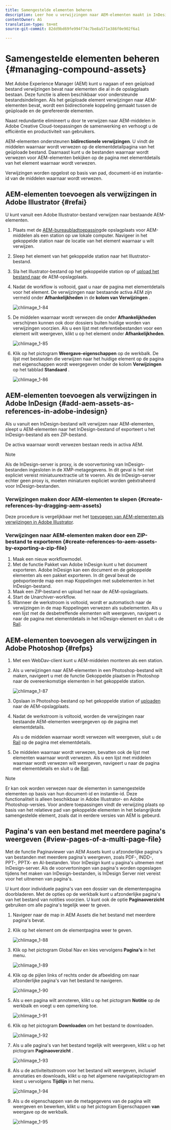 ```yaml
---
title: Samengestelde elementen beheren
description: Leer hoe u verwijzingen naar AEM-elementen maakt in InDesign-, Adobe Illustrator- en Photoshop-bestanden. Leer ook hoe u de functie Paginaviewer gebruikt om afzonderlijke pagina's van bestanden met meerdere pagina's weer te geven, zoals PDF-, INDD-, PPT-, PPTX- en AI-bestanden.
contentOwner: AG
translation-type: tm+mt
source-git-commit: 82dd9bd69fe994f74c7be8a571e386f0e902f6a1

---
```



# Samengestelde elementen beheren {#managing-compound-assets}

Met Adobe Experience Manager (AEM) kunt u nagaan of een geüpload bestand verwijzingen bevat naar elementen die al in de opslagplaats bestaan. Deze functie is alleen beschikbaar voor ondersteunde bestandsindelingen. Als het geüploade element verwijzingen naar AEM-elementen bevat, wordt een bidirectionele koppeling gemaakt tussen de geüploade en de gerefereerde elementen.

Naast redundantie elimineert u door te verwijzen naar AEM-middelen in Adobe Creative Cloud-toepassingen de samenwerking en verhoogt u de efficiëntie en productiviteit van gebruikers.

AEM-elementen ondersteunen **bidirectionele verwijzingen**. U vindt de middelen waarnaar wordt verwezen op de elementdetailpagina van het geüploade bestand. Daarnaast kunt u de bestanden waarnaar wordt verwezen voor AEM-elementen bekijken op de pagina met elementdetails van het element waarnaar wordt verwezen.

Verwijzingen worden opgelost op basis van pad, document-id en instantie-id van de middelen waarnaar wordt verwezen.

## AEM-elementen toevoegen als verwijzingen in Adobe Illustrator {#refai}

U kunt vanuit een Adobe Illustrator-bestand verwijzen naar bestaande AEM-elementen.

1. Plaats met de [AEM-bureaubladtoepassing](https://docs.adobe.com/content/help/en/experience-manager-desktop-app/using/using.html)de opslagplaats voor AEM-middelen als een station op uw lokale computer. Navigeer in het gekoppelde station naar de locatie van het element waarnaar u wilt verwijzen.
1. Sleep het element van het gekoppelde station naar het Illustrator-bestand.
1. Sla het Illustrator-bestand op het gekoppelde station op of [upload het bestand naar](/help/assets/manage-digital-assets.md#uploading-assets) de AEM-opslagplaats.
1. Nadat de workflow is voltooid, gaat u naar de pagina met elementdetails voor het element. De verwijzingen naar bestaande activa AEM zijn vermeld onder **Afhankelijkheden** in de **kolom van Verwijzingen** .

   ![chlimage_1-84](assets/chlimage_1-84.png)

1. De middelen waarnaar wordt verwezen die onder **Afhankelijkheden** verschijnen kunnen ook door dossiers buiten huidige worden van verwijzingen voorzien. Als u een lijst met referentiebestanden voor een element wilt weergeven, klikt u op het element onder **Afhankelijkheden**.

   ![chlimage_1-85](assets/chlimage_1-85.png)

1. Klik op het pictogram **Weergave-eigenschappen** op de werkbalk. De lijst met bestanden die verwijzen naar het huidige element op de pagina met eigenschappen wordt weergegeven onder de kolom **Verwijzingen** op het tabblad **Standaard** .

   ![chlimage_1-86](assets/chlimage_1-86.png)

## AEM-elementen toevoegen als verwijzingen in Adobe InDesign {#add-aem-assets-as-references-in-adobe-indesign}

Als u vanuit een InDesign-bestand wilt verwijzen naar AEM-elementen, sleept u AEM-elementen naar het InDesign-bestand of exporteert u het InDesign-bestand als een ZIP-bestand.

De activa waarnaar wordt verwezen bestaan reeds in activa AEM. <!-- You can extract subassets by [configuring InDesign server](/help/assets/indesign.md). Embedded assets in an InDesign file are extracted as subassets. -->

>[!NOTE]
>
>Als de InDesign-server is proxy, is de voorvertoning van InDesign-bestanden ingesloten in de XMP-metagegevens. In dit geval is het niet expliciet vereist miniatuurextractie uit te voeren. Als de InDesign-server echter geen proxy is, moeten miniaturen expliciet worden geëxtraheerd voor InDesign-bestanden.

### Verwijzingen maken door AEM-elementen te slepen {#create-references-by-dragging-aem-assets}

Deze procedure is vergelijkbaar met het [toevoegen van AEM-elementen als verwijzingen in Adobe Illustrator](#refai).

### Verwijzingen naar AEM-elementen maken door een ZIP-bestand te exporteren {#create-references-to-aem-assets-by-exporting-a-zip-file}

1. Maak een nieuw workflowmodel.
1. Met de functie Pakket van Adobe InDesign kunt u het document exporteren.
Adobe InDesign kan een document en de gekoppelde elementen als een pakket exporteren. In dit geval bevat de geëxporteerde map een map Koppelingen met subelementen in het InDesign-bestand.
1. Maak een ZIP-bestand en upload het naar de AEM-opslagplaats.
1. Start de Unarchiver-workflow.
1. Wanneer de werkstroom is voltooid, wordt er automatisch naar de verwijzingen in de map Koppelingen verwezen als subelementen. Als u een lijst met de desbetreffende elementen wilt weergeven, navigeert u naar de pagina met elementdetails in het InDesign-element en sluit u de [Rail](/help/sites-cloud/authoring/getting-started/basic-handling.md#rail-selector).

## AEM-elementen toevoegen als verwijzingen in Adobe Photoshop {#refps}

1. Met een WebDav-client kunt u AEM-middelen monteren als een station.
1. Als u verwijzingen naar AEM-elementen in een Photoshop-bestand wilt maken, navigeert u met de functie Gekoppelde plaatsen in Photoshop naar de overeenkomstige elementen in het gekoppelde station.

   ![chlimage_1-87](assets/chlimage_1-87.png)

1. Opslaan in Photoshop-bestand op het gekoppelde station of [uploaden](/help/assets/manage-digital-assets.md#uploading-assets) naar de AEM-opslagplaats.
1. Nadat de werkstroom is voltooid, worden de verwijzingen naar bestaande AEM-elementen weergegeven op de pagina met elementdetails.

   Als u de middelen waarnaar wordt verwezen wilt weergeven, sluit u de [Rail](/help/sites-cloud/authoring/getting-started/basic-handling.md#rail-selector) op de pagina met elementdetails.

1. De middelen waarnaar wordt verwezen, bevatten ook de lijst met elementen waarnaar wordt verwezen. Als u een lijst met middelen waarnaar wordt verwezen wilt weergeven, navigeert u naar de pagina met elementdetails en sluit u de [Rail](/help/sites-cloud/authoring/getting-started/basic-handling.md#rail-selector).

>[!NOTE]
>
>Er kan ook worden verwezen naar de elementen in samengestelde elementen op basis van hun document-id en instantie-id. Deze functionaliteit is alleen beschikbaar in Adobe Illustrator- en Adobe Photoshop-versies. Voor andere toepassingen vindt de verwijzing plaats op basis van het relatieve pad van gekoppelde elementen in het belangrijkste samengestelde element, zoals dat in eerdere versies van AEM is gebeurd.

## Pagina&#39;s van een bestand met meerdere pagina&#39;s weergeven {#view-pages-of-a-multi-page-file}

Met de functie Paginaviewer van AEM Assets kunt u afzonderlijke pagina&#39;s van bestanden met meerdere pagina&#39;s weergeven, zoals PDF-, INDD-, PPT-, PPTX- en AI-bestanden. Voor InDesign kunt u pagina&#39;s uitnemen met InDesign-server. Als de voorvertoningen van pagina&#39;s worden opgeslagen tijdens het maken van InDesign-bestanden, is InDesign Server niet vereist voor het uitnemen van pagina&#39;s.

U kunt door individuele pagina&#39;s van een dossier van de elementenpagina doorbladeren. Met de opties op de werkbalk kunt u afzonderlijke pagina&#39;s van het bestand van notities voorzien. U kunt ook de optie **Paginaoverzicht** gebruiken om alle pagina&#39;s tegelijk weer te geven.

1. Navigeer naar de map in AEM Assets die het bestand met meerdere pagina&#39;s bevat.
1. Klik op het element om de elementpagina weer te geven.

   ![chlimage_1-88](assets/chlimage_1-88.png)

1. Klik op het pictogram Global Nav en kies vervolgens **Pagina&#39;s** in het menu.

   ![chlimage_1-89](assets/chlimage_1-89.png)

1. Klik op de pijlen links of rechts onder de afbeelding om naar afzonderlijke pagina&#39;s van het bestand te navigeren.

   ![chlimage_1-90](assets/chlimage_1-90.png)

1. Als u een pagina wilt annoteren, klikt u op het pictogram **Notitie** op de werkbalk en voegt u een opmerking toe.

   ![chlimage_1-91](assets/chlimage_1-91.png)

1. Klik op het pictogram **Downloaden** om het bestand te downloaden.

   ![chlimage_1-92](assets/chlimage_1-92.png)

1. Als u alle pagina&#39;s van het bestand tegelijk wilt weergeven, klikt u op het pictogram **Paginaoverzicht** .

   ![chlimage_1-93](assets/chlimage_1-93.png)

1. Als u de activiteitsstroom voor het bestand wilt weergeven, inclusief annotaties en downloads, klikt u op het algemene navigatiepictogram en kiest u vervolgens **Tijdlijn** in het menu.

   ![chlimage_1-94](assets/chlimage_1-94.png)

1. Als u de eigenschappen van de metagegevens van de pagina wilt weergeven en bewerken, klikt u op het pictogram Eigenschappen **van** weergave op de werkbalk.

   ![chlimage_1-95](assets/chlimage_1-95.png)
